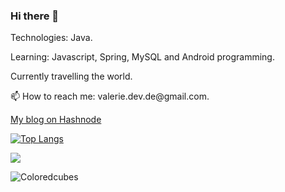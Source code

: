 ### Hi there 👋

Technologies: Java.

<p>Learning: Javascript, Spring, MySQL and Android programming. </p>

<p>Currently travelling the world. </p>

<p> 📫 How to reach me: valerie.dev.de@gmail.com. </p>

[My blog on Hashnode](https://valerieross.hashnode.dev/)

[![Top Langs](https://github-readme-stats.vercel.app/api/top-langs/?username=ValerieRossDEV)](https://github.com/anuraghazra/github-readme-stats)

![](https://komarev.com/ghpvc/?username=ValerieRossDEV)

![Coloredcubes](https://user-images.githubusercontent.com/41258413/164434486-bcc12a44-da57-43f6-a565-8b888b7978b5.jpg)

<p> </p>

<p> </p>

<!--
**ValerieRossDEV/ValerieRossDEV** is a ✨ _special_ ✨ repository because its `README.md` (this file) appears on your GitHub profile.

Here are some ideas to get you started:

- 🔭 I’m currently working on ...
- 🌱 I’m currently learning ...
- 👯 I’m looking to collaborate on ...
- 🤔 I’m looking for help with ...
- 💬 Ask me about ...
- 📫 How to reach me: ...
- 😄 Pronouns: ...
- ⚡ Fun fact: ...
-->
